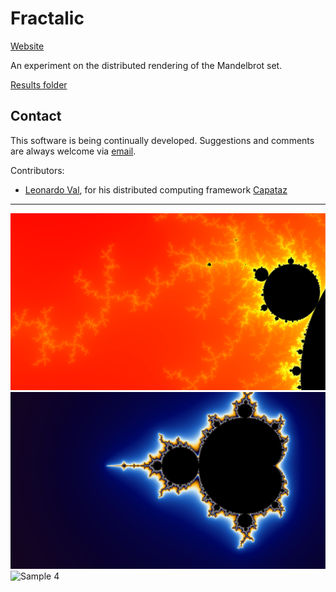 ﻿Fractalic
=========
[Website](http://agusuy.github.io/fractalic/)

An experiment on the distributed rendering of the Mandelbrot set.

[Results folder](/samples/)


## Contact

This software is being continually developed. Suggestions and comments are always welcome via [email](mailto:agusuy@gmail.com).

Contributors:
* [Leonardo Val](http://github.com/LeonardoVal), for his distributed computing framework [Capataz](https://github.com/LeonardoVal/capataz.js)



---

![Sample 1](/samples/result.png)
![Sample 3](/samples/result3.png)
![Sample 4](/samples/result4.png)
